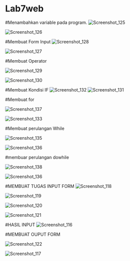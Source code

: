 # Lab7web

#Menambahkan variable pada program.
![Screenshot_125](https://user-images.githubusercontent.com/81457697/117737849-e8d87a00-b224-11eb-81a5-8c7a3b841502.png)

![Screenshot_126](https://user-images.githubusercontent.com/81457697/117737874-f8f05980-b224-11eb-8365-6831b41b3bbd.png)

#Membuat Form Input
![Screenshot_128](https://user-images.githubusercontent.com/81457697/117737917-0d345680-b225-11eb-889a-424e666f6a62.png)

![Screenshot_127](https://user-images.githubusercontent.com/81457697/117737943-16bdbe80-b225-11eb-9f06-4041d902fee8.png)

#Membuat Operator

![Screenshot_129](https://user-images.githubusercontent.com/81457697/117738019-440a6c80-b225-11eb-8282-f9793dd74951.png)

![Screenshot_130](https://user-images.githubusercontent.com/81457697/117738033-4c62a780-b225-11eb-8d1f-f966132cb615.png)

#Membuat Kondisi IF
![Screenshot_132](https://user-images.githubusercontent.com/81457697/117738078-68664900-b225-11eb-9c0a-f9d6ccba2a03.png)
![Screenshot_131](https://user-images.githubusercontent.com/81457697/117738084-6bf9d000-b225-11eb-8541-af0e20ef2ca4.png)

#Membuat for

![Screenshot_137](https://user-images.githubusercontent.com/81457697/117738316-f5a99d80-b225-11eb-9874-be11068e9d6c.png)

![Screenshot_133](https://user-images.githubusercontent.com/81457697/117738336-03f7b980-b226-11eb-8ff3-aa2652e227d0.png)

#Membuat  perulangan While

![Screenshot_135](https://user-images.githubusercontent.com/81457697/117738391-1c67d400-b226-11eb-8f6b-024c717c2b74.png)

![Screenshot_136](https://user-images.githubusercontent.com/81457697/117738416-2a1d5980-b226-11eb-8bba-89b0add26846.png)

#membuar perulangan dowhile

![Screenshot_138](https://user-images.githubusercontent.com/81457697/117738640-b3cd2700-b226-11eb-8afc-7054a2c75580.png)

![Screenshot_136](https://user-images.githubusercontent.com/81457697/117738659-be87bc00-b226-11eb-9a06-210e772f87d8.png)

#MEMBUAT TUGAS INPUT FORM
![Screenshot_118](https://user-images.githubusercontent.com/81457697/117738703-dfe8a800-b226-11eb-9078-6c5de5d0d7fa.png)

![Screenshot_119](https://user-images.githubusercontent.com/81457697/117738706-e24b0200-b226-11eb-9732-198f094b8f1a.png)

![Screenshot_120](https://user-images.githubusercontent.com/81457697/117738707-e414c580-b226-11eb-87ac-aa17a00f83f4.png)

![Screenshot_121](https://user-images.githubusercontent.com/81457697/117738711-e6771f80-b226-11eb-9727-cc86620635f5.png)

#HASIL INPUT
![Screenshot_116](https://user-images.githubusercontent.com/81457697/117738782-0b6b9280-b227-11eb-9ffc-29272b95f4bb.png)

#MEMBUAT OUPUT FORM

![Screenshot_122](https://user-images.githubusercontent.com/81457697/117738833-22aa8000-b227-11eb-878b-3627ca174e80.png)

![Screenshot_117](https://user-images.githubusercontent.com/81457697/117738846-276f3400-b227-11eb-9984-27a998a8eb5e.png)
















